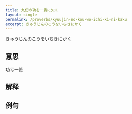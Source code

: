 ```yaml
---
title: 九仞の功を一簣に欠く
layout: single
permalink: /proverbs/kyuujin-no-kou-wo-ichi-ki-ni-kaku
excerpt: きゅうじんのこうをいちきにかく
---
```


きゅうじんのこうをいちきにかく

## 意思

功亏一篑

## 解释

## 例句

